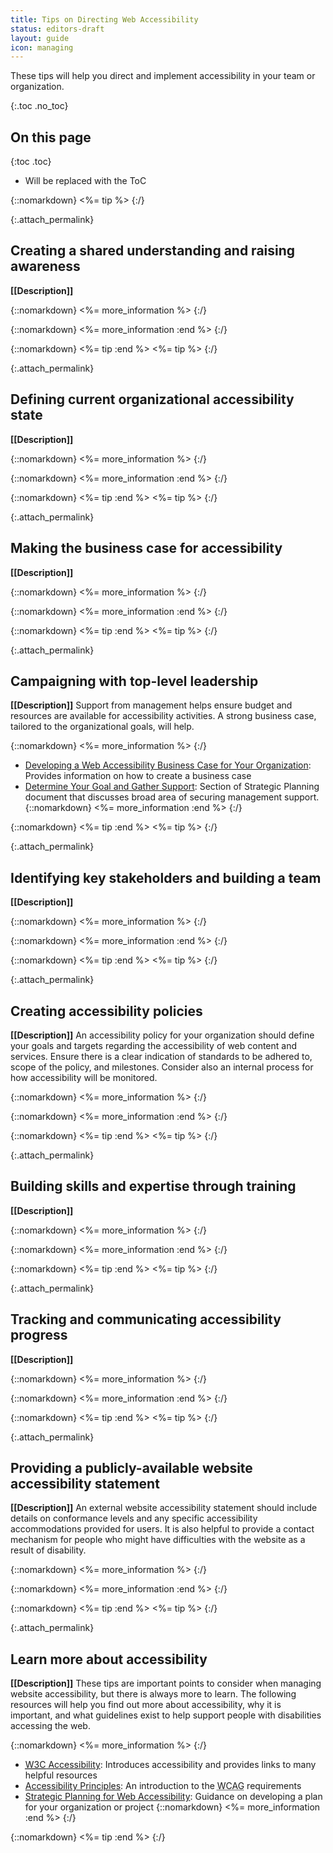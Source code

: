 ```yaml
---
title: Tips on Directing Web Accessibility
status: editors-draft
layout: guide
icon: managing
---
```


These tips will help you direct and implement accessibility in your team or organization.

{:.toc .no_toc}
## On this page

{:toc .toc}
* Will be replaced with the ToC

{::nomarkdown}
<%= tip %>
{:/}

{:.attach_permalink}

## Creating a shared understanding and raising awareness
**[[Description]]**

{::nomarkdown}
<%= more_information %>
{:/}

{::nomarkdown}
<%= more_information :end %>
{:/}

{::nomarkdown}
<%= tip :end %>
<%= tip %>
{:/}

{:.attach_permalink}

##  Defining current organizational accessibility state
**[[Description]]**

 {::nomarkdown}
 <%= more_information %>
 {:/}

 {::nomarkdown}
 <%= more_information :end %>
 {:/}

{::nomarkdown}
<%= tip :end %>
<%= tip %>
{:/}

{:.attach_permalink}

##  Making the business case for accessibility
**[[Description]]**

 {::nomarkdown}
 <%= more_information %>
 {:/}

 {::nomarkdown}
 <%= more_information :end %>
 {:/}

{::nomarkdown}
<%= tip :end %>
<%= tip %>
{:/}

{:.attach_permalink}

##  Campaigning with top-level leadership
**[[Description]]** Support from management helps ensure budget and resources are available for accessibility activities. A strong business case, tailored to the organizational goals, will help.

 {::nomarkdown}
 <%= more_information %>
 {:/}
 * [Developing a Web Accessibility Business Case for Your Organization](/WAI/bcase/Overview.html): Provides information on how to create a business case
 * [Determine Your Goal and Gather Support](/WAI/impl/#goal): Section of Strategic Planning document that discusses broad area of securing management support.
 {::nomarkdown}
 <%= more_information :end %>
 {:/}

{::nomarkdown}
<%= tip :end %>
<%= tip %>
{:/}

{:.attach_permalink}

## Identifying key stakeholders and building a team
**[[Description]]**

 {::nomarkdown}
 <%= more_information %>
 {:/}

 {::nomarkdown}
 <%= more_information :end %>
 {:/}

{::nomarkdown}
<%= tip :end %>
<%= tip %>
{:/}

{:.attach_permalink}

##  Creating accessibility policies
 **[[Description]]** An accessibility policy for your organization should define your goals and targets regarding the accessibility of web content and services. Ensure there is a clear indication of standards to be adhered to, scope of the policy, and milestones. Consider also an internal process for how accessibility will be monitored.

{::nomarkdown}
<%= more_information %>
{:/}

{::nomarkdown}
<%= more_information :end %>
{:/}

{::nomarkdown}
<%= tip :end %>
<%= tip %>
{:/}

{:.attach_permalink}

## Building skills and expertise through training
**[[Description]]**

 {::nomarkdown}
 <%= more_information %>
 {:/}

 {::nomarkdown}
 <%= more_information :end %>
 {:/}

{::nomarkdown}
<%= tip :end %>
<%= tip %>
{:/}

{:.attach_permalink}

## Tracking and communicating accessibility progress
**[[Description]]**

 {::nomarkdown}
 <%= more_information %>
 {:/}

 {::nomarkdown}
 <%= more_information :end %>
 {:/}

{::nomarkdown}
<%= tip :end %>
<%= tip %>
{:/}

{:.attach_permalink}

##  Providing a publicly-available website accessibility statement

**[[Description]]** An external website accessibility statement should include details on conformance levels and any specific accessibility accommodations provided for users. It is also helpful to provide a contact mechanism for people who might have difficulties with the website as a result of disability.

{::nomarkdown}
<%= more_information %>
{:/}

{::nomarkdown}
<%= more_information :end %>
{:/}

{::nomarkdown}
<%= tip :end %>
<%= tip %>
{:/}

{:.attach_permalink}

## Learn more about accessibility
**[[Description]]** These tips are important points to consider when managing website accessibility, but there is always more to learn. The following resources will help you find out more about accessibility, why it is important, and what guidelines exist to help support people with disabilities accessing the web.

{::nomarkdown}
<%= more_information %>
{:/}
* [<abbr title="World Wide Web Consortium">W3C</abbr> Accessibility](/standards/webdesign/accessibility): Introduces accessibility and provides links to many helpful resources
* [Accessibility Principles](/WAI/intro/people-use-web/principles): An introduction to the <abbr title="Web Content Accessibility Guidelines">WCAG</abbr> requirements
* [Strategic Planning for Web Accessibility](/WAI/impl/): Guidance on developing a plan for your organization or project
{::nomarkdown}
<%= more_information :end %>
{:/}

{::nomarkdown}
<%= tip :end %>
{:/}
